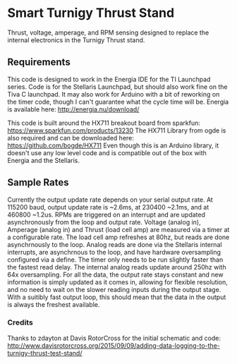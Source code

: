 # Smart Turnigy Thrust Stand 
Thrust, voltage, amperage, and RPM sensing designed to replace the internal electronics in the Turnigy Thrust stand. 

## Requirements
This code is designed to work in the Energia IDE for the TI Launchpad series. Code is for the Stellaris Launchpad, but should also work fine on the Tiva C launchpad. It may also work for Arduino with a bit of reworking on the timer code, though I can't guarantee what the cycle time will be. Energia is available here: http://energia.nu/download/

This code is built around the HX711 breakout board from sparkfun: https://www.sparkfun.com/products/13230
The HX711 Library from ogde is also required and can be downloaded here: https://github.com/bogde/HX711
Even though this is an Arduino library, it doesn't use any low level code and is compatible out of the box with Energia and the Stellaris.

## Sample Rates
Currently the output update rate depends on your serial output rate.  At 115200 baud, output update rate is ~2.6ms, at 230400 ~2.1ms, and at 460800 ~1.2us. RPMs are triggered on an interrupt and are updated asynchronously from the loop and output rate. Voltage (analog in), Amperage (analog in) and Thrust (load cell amp) are measured via a timer at a configurable rate.  The load cell amp refreshes at 80hz, but reads are done asynchrnously to the loop.  Analog reads are done via the Stellaris internal interrupts, are asynchrnous to the loop, and have hardware oversampling configured via a define.  The timer only needs to be run slightly faster than the fastest read delay.  The internal analog reads update around 250hz with 64x oversampling.  For all the data, the output rate stays constant and new information is simply updated as it comes in, allowing for flexible resolution, and no need to wait on the slower reading inputs during the output stage. With a suitibly fast output loop, this should mean that the data in the output is always the freshest available.


### Credits
Thanks to zdayton at Davis RotorCross for the initial schematic and code: http://www.davisrotorcross.org/2015/09/09/adding-data-logging-to-the-turnigy-thrust-test-stand/
